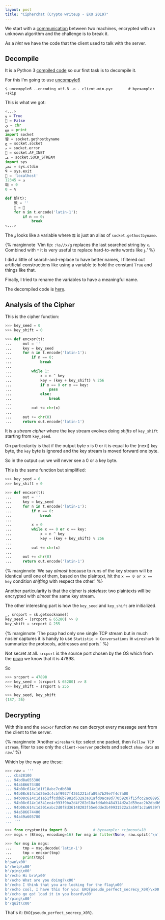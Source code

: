 ```yaml
---
layout: post
title: "Cipherchat (Crypto writeup - EKO 2019)"
---
```


We start with a [communication](/book-of-gehn/assets/eko2019-writeups/cipherchat-dir/cipherchat.pcap)
between two machines, encrypted with an unknown algorithm and
the challenge is to break it.

As a *hint* we have the code that the client used to talk with the server.<!--more-->


## Decompile

It is a Python 3 [compiled code](/book-of-gehn/assets/eko2019-writeups/cipherchat-dir/client.min.pyc)
so our first task is to decompile it.

For this I'm going to use [uncompyle6](https://github.com/rocky/python-uncompyle6)

```
$ uncompyle6 --encoding utf-8 -o . client.min.pyc       # byexample: +skip
```

This is what we got:

```python
<...>
ۈ = True
𢜁 = False
ې = chr
𐬴 = print
import socket
䈶 = socket.gethostbyname
چ = socket.socket
ޠ = socket.error
𨐜 = socket.AF_INET
𐫛 = socket.SOCK_STREAM
import sys
نحي = sys.stdin
𐤭 = sys.exit
𣏲 = 'localhost'
ࡃ = 12345
珽 = 0
𐠨 = 0

def 𡛓(t):
    敩 = ''
    𨆂 = 珽
    for n in t.encode('latin-1'):
        if n == 0:
            break
<...>
```

The ``ۈ`` looks like a variable where ``䈶`` is just
an alias of ``socket.gethostbyname``.

{% marginnote
'Vim tip: ``:%s//x/g`` replaces the last searched string by ``x``.
Combined with ``*`` it is very useful to replace hard-to-write words
like ``ۈ``.' %}

I did a little of search-and-replace to have better names, I filtered out
artificial constructions like using a variable to hold the constant ``True``
and things like that.

Finally, I tried to rename the variables to have a meaningful name.

The decompiled code is
[here](/book-of-gehn/assets/eko2019-writeups/cipherchat-dir/client.min.py).

## Analysis of the Cipher

This is the cipher function:

```python
>>> key_seed = 0
>>> key_shift = 0

>>> def encxor(t):
...     out = ''
...     key = key_seed
...     for n in t.encode('latin-1'):
...         if n == 0:
...             break
...
...         while 1:
...             x = n ^ key
...             key = (key + key_shift) % 256
...             if x == 0 or x == key:
...                 pass
...             else:
...                 break
...
...         out += chr(x)
...
...     out += chr(0)
...     return out.encode('latin-1')
```

It is a *stream cipher* where the key stream evolves doing *shifts*
of ``key_shift`` starting from ``key_seed``.

On particularity is that if the output byte ``x`` is 0 or it is
equal to the (next) ``key`` byte, the ``key`` byte is ignored and the
key stream is moved forward one byte.

So in the output ``out`` we will never see a 0 or a key byte.

This is the same function but simplified:

```python
>>> key_seed = 0
>>> key_shift = 0

>>> def encxor(t):
...     out = ''
...     key = key_seed
...     for n in t.encode('latin-1'):
...         if n == 0:
...             break
...
...         x = 0
...         while x == 0 or x == key:
...             x = n ^ key
...             key = (key + key_shift) % 256
...
...         out += chr(x)
...
...     out += chr(0)
...     return out.encode('latin-1')
```

{% marginnote
'We say *almost* because to runs of the key stream will be identical until
one of them, based on the plaintext, hit the ``x == 0 or x == key`` condition
*shifting* with respect the other.' %}

Another particularity is that the cipher is *stateless*: two
plaintexts will be encrypted with *almost* the same key stream.

The other interesting part is how the ``key_seed`` and
``key_shift`` are initialized.

```python
_, srcport = sk.getsockname()
key_seed = (srcport & 65280) >> 8
key_shift = srcport & 255
```

{% marginnote
'The pcap had only one single TCP stream but in much nosier captures
it is handy to use ``Statistic > Conversations`` in ``wireshark``
to summarize the protocols, addresses and ports.' %}

Not secret at all. ``srcport`` is the source port chosen by the OS which
from the [pcap](/book-of-gehn/assets/eko2019-writeups/cipherchat-dir/cipherchat.pcap)
we know that it is 47898.

So

```python
>>> srcport = 47898
>>> key_seed = (srcport & 65280) >> 8
>>> key_shift = srcport & 255

>>> key_seed, key_shift
(187, 26)
```

## Decrypting

With this and the ``encxor`` function we can decrypt every message sent from the
client to the server.

{% marginnote
'Another ``wireshark`` tip: select one packet, then
``Follow TCP stream``, filter to see only the ``client->server`` packets
and select ``show data`` as ``raw``.' %}

Which by the way are these:

```python
>>> raw = '''
... cba28100
... 94bd8a655300
... 94a586674400
... 94b08c614c1d1f18abc7cdb600
... 94b08c614c1d26e3c4cbf9927f4261221afa89a7b29e7f4c7a00
... 94b08c614c1d1e51ffcdd6b7982d53293a01afd0aca8d77059207f15fcc2ac8895720f2f0c0fb7c5a380df7f5f2ce600
... 94b08c614c1d341ee4c993f9ba2d4f202d10afddabb484314d2a2d59eac2b2dbdb506406180de4d4be819046432815e7fed6bbb6707854230ee6e6e68bdd555c00
... 94b08c614c1d301eabc2d0f8d36148203f55e6dde3b49931522a2a59f1c2a6939f00
... 94a586674400
... 94a49a605700
... '''
```


```python
>>> from cryptonita import B            # byexample: +timeout=10
>>> msgs = [B(msg, encoding=16) for msg in filter(None, raw.split('\n'))]

>>> for msg in msgs:
...     tmp = msg.decode('latin-1')
...     tmp = encxor(tmp)
...     print(tmp)
b'pwn\x00'
b'/help\x00'
b'/ping\x00'
b'/echo Hi bro\x00'
b'/echo What are you doing?\x00'
b'/echo I think that you are looking for the flag\x00'
b'/echo cool, I have this for you: EKO{pseudo_perfect_secrecy_X0R}\x00'
b'/echo go go! load it in you board\x00'
b'/ping\x00'
b'/quit\x00'
```

That's it: ``EKO{pseudo_perfect_secrecy_X0R}``.

